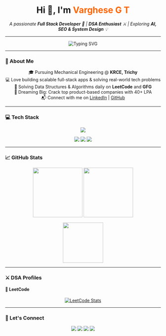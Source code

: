 <h1 align="center">Hi 👋, I'm <span style="color:#ff6600;">Varghese G T</span></h1>

<p align="center">
  <em>A passionate <strong>Full Stack Developer</strong> 🚀 | <strong>DSA Enthusiast</strong> ⚔️ | Exploring <strong>AI, SEO & System Design</strong> 💡</em>
</p>

---

<p align="center">
  <img src="https://readme-typing-svg.herokuapp.com?font=Fira+Code&size=22&duration=3000&pause=1000&color=F76C6C&center=true&vCenter=true&width=435&lines=Full+Stack+Web+Developer;Java+%2B+DSA+Practitioner;Exploring+AI%2C+OpenAI%2C+SEO;Deploying+with+Vercel+%26+Netlify" alt="Typing SVG" />
</p>

---

### 🧠 About Me

<p align="center">
  🎓 Pursuing Mechanical Engineering @ <strong>KRCE, Trichy</strong> <br/>
  💻 Love building scalable full-stack apps & solving real-world tech problems <br/>
  🧩 Solving Data Structures & Algorithms daily on <strong>LeetCode</strong> and <strong>GFG</strong> <br/>
  🚀 Dreaming Big: Crack top product-based companies with 40+ LPA <br/>
  📬 Connect with me on 
  <a href="https://www.linkedin.com/in/varghesegt">LinkedIn</a> |
  <a href="https://github.com/varghesegt">GitHub</a>
</p>

---

### 💻 Tech Stack

<p align="center">
  <img src="https://skillicons.dev/icons?i=html,css,js,ts,react,nodejs,express,mongodb,java,git,github,figma,vercel,netlify" />
</p>

<p align="center">
  <img src="https://img.shields.io/badge/OpenAI-412991?style=for-the-badge&logo=openai&logoColor=white" />
  <img src="https://img.shields.io/badge/Framer Motion-0055FF?style=for-the-badge&logo=framer&logoColor=white" />
  <img src="https://img.shields.io/badge/REST API-000000?style=for-the-badge&logo=fastapi&logoColor=white" />
</p>

---

### 📈 GitHub Stats

<p align="center">
  <img src="https://github-readme-stats.vercel.app/api?username=varghesegt&show_icons=true&theme=tokyonight" height="160" />
  <img src="https://github-readme-streak-stats.herokuapp.com/?user=varghesegt&theme=tokyonight" height="160" />
</p>

<p align="center">
  <img src="https://github-readme-stats.vercel.app/api/top-langs/?username=varghesegt&layout=compact&theme=tokyonight" height="130"/>
</p>

---

### ⚔️ DSA Profiles

#### 📘 LeetCode

<p align="center">
  <a href="https://leetcode.com/u/varghese_gt/">
    <img src="https://leetcard.jacoblin.cool/varghese_gt?theme=dark&font=baloo" alt="LeetCode Stats" />
  </a>
</p>

---

### 📍 Let's Connect

<p align="center">
  <a href="https://github.com/varghesegt"><img src="https://img.shields.io/badge/GitHub-181717?style=for-the-badge&logo=github&logoColor=white" /></a>
  <a href="https://www.linkedin.com/in/varghesegt"><img src="https://img.shields.io/badge/LinkedIn-0A66C2?style=for-the-badge&logo=linkedin&logoColor=white" /></a>
  <a href="https://leetcode.com/u/varghese_gt/"><img src="https://img.shields.io/badge/LeetCode-FFA116?style=for-the-badge&logo=leetcode&logoColor=black" /></a>
  <a href="https://www.geeksforgeeks.org/user/varghese_gt/"><img src="https://img.shields.io/badge/GeeksforGeeks-0F9D58?style=for-the-badge&logo=geeksforgeeks&logoColor=white" /></a>
</p>
